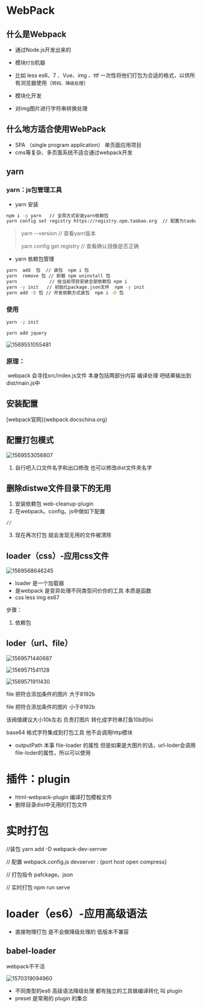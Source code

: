 # WebPack

## 什么是Webpack

+ 通过Node.js开发出来的

+ 模块`打包`机器
+ 比如 less es6、7 、Vue、img 、ttf 一次性将他们打包为合适的格式，以供所有浏览器使用（`转码、降级处理`）
+ 模块化开发
+ 对img图片进行字符串转换处理

## 什么地方适合使用WebPack

+ SPA （single program application） 单页面应用项目
+ cms等复杂、多页面系统不适合通过webpack开发

## yarn

### yarn：js包管理工具

+ yarn 安装

``` bash
npm i -g yarn   // 全局方式安装yarn依赖包
yarn config set registry https://registry.npm.taobao.org  // 配置为taobao镜像
```

> yarn  --version    // 查看yarn版本
>
> yarn config get registry  // 查看确认镜像是否正确

+ yarn 依赖包管理

``` bash
yarn  add  包  // 装包  npm i 包
yarn  remove 包 // 卸载 npm uninstall 包
yarn            // 给当前项目安装全部依赖包 npm i
yarn -y init   // 初始化package.json文件  npm -y init
yarn add -D 包 // 开发依赖方式装包  npm i -D 包
```

### 使用

``` bash
yarn -y init
```

``` bash
yarn add jquery
```

![1569551055481](WebPack.assets/1569551055481.png)

### 原理：

​	webpack 会寻找src/index.js文件 本身包括两部分内容  编译处理  吧结果输出到 dist/main.js中



## 安装配置

[webpack官网]{webpack.docschina.org}





## 配置打包模式

![1569553056807](WebPack.assets/1569553056807.png)

1. 自行吧入口文件名字和出口修改 也可以修改dist文件夹名字  



## 删除distwe文件目录下的无用

1. 安装依赖包 web-cleanup-plugin
2. 在webpack。config。js中做如下配置

``` bash
//
```

3. 现在再次打包 就会发现无用的文件被清除



## loader（css）-应用css文件

![1569568646245](WebPack.assets/1569568646245.png)

+ loader 是一个加载器
+ 是webpack 是变异处理不同类型问价你的工具 本质是函数
+ css less img es67

步骤：



1. 依赖包



## loder（url、file）

![1569571440687](WebPack.assets/1569571440687.png)

![1569571541128](WebPack.assets/1569571541128.png)

![1569571911430](WebPack.assets/1569571911430.png)

file 把符合添加条件的图片  大于8192b  

file 把符合添加条件的图片  小于8192b  

该阀值建议大小10k左右   负责打图片 转化成字符串打鱼10b的loi

 base64 格式字符集成到打包工具  他不会调用http模块

+ outputPath 本事 file-loader 的属性  但是如果是大图片的话，url-loder会调用file-loder的属性，所以可以使用





# 插件：plugin  

+ html-webpack-plugin 编译打包模板文件
+ 删除目录dist中无用的打包文件

# 实时打包

//装包  yarn add -D webpack-dev-serrver

// 配置 webpack.config.js  devserver : {port host open compress}

// 打包指令 pafckage。json

// 实时打包 npm run serve





# loader（es6）-应用高级语法

+ 直接物理打包 是不会做降级处理的 低版本不兼容

## babel-loader 

webpack不干活 

![1570319094960](WebPack.assets/1570319094960.png)

+ 不同类型的es6  高级语法降级处理 都有独立的工具做编译转化  叫 plugin
+ preset 是常用的 plugin 的集合

